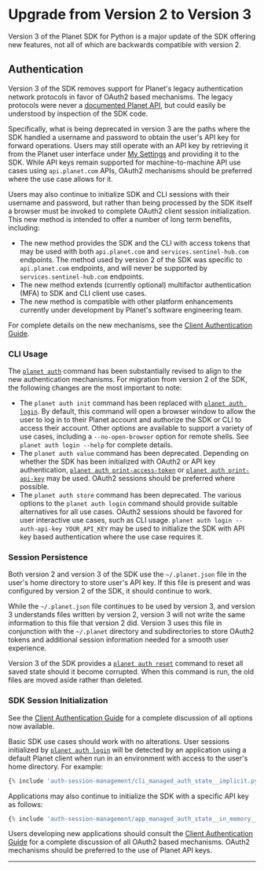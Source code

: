 # Upgrade from Version 2 to Version 3

Version 3 of the Planet SDK for Python is a major update of the SDK offering
new features, not all of which are backwards compatible with version 2.

## Authentication
Version 3 of the SDK removes support for Planet's legacy authentication network
protocols in favor of OAuth2 based mechanisms.  The legacy protocols
were never a [documented Planet API](https://docs.planet.com/develop/apis/), but could
easily be understood by inspection of the SDK code.

Specifically, what is being deprecated in version 3 are the paths where the SDK
handled a username and password to obtain the user's API key for forward
operations.  Users may still operate with an API key by retrieving it from the
Planet user interface under [My Settings](https://www.planet.com/account/#/user-settings)
and providing it to the SDK.  While API keys remain supported for machine-to-machine
API use cases using `api.planet.com` APIs, OAuth2 mechanisms should be preferred
where the use case allows for it.

Users may also continue to initialize SDK and CLI sessions with their username
and password, but rather than being processed by the SDK itself a browser must
be invoked to complete OAuth2 client session initialization.
This new method is intended to offer a number of long term benefits, including:

* The new method provides the SDK and the CLI with access tokens that may be
  used with both `api.planet.com` and `services.sentinel-hub.com` endpoints.  The method
  used by version 2 of the SDK was specific to `api.planet.com` endpoints, and
  will never be supported by `services.sentinel-hub.com` endpoints.
* The new method extends (currently optional) multifactor authentication (MFA)
  to SDK and CLI client use cases.
* The new method is compatible with other platform enhancements currently under
  development by Planet's software engineering team.

For complete details on the new mechanisms, see the [Client Authentication Guide](../python/sdk-client-auth.md).

### CLI Usage
The [`planet auth`](../../cli/cli-reference/#auth) command has been substantially
revised to align to the new authentication mechanisms.  For migration from version 2
of the SDK, the following changes are the most important to note:

* The `planet auth init` command has been replaced with [`planet auth login`](../../cli/cli-reference/#login).
  By default, this command will open a browser window to allow the user to log
  in to their Planet account and authorize the SDK or CLI to access their account.
  Other options are available to support a variety of use cases, including a
  `--no-open-browser` option for remote shells.  See `planet auth login --help`
  for complete details.
* The `planet auth value` command has been deprecated.  Depending on whether the SDK
  has been initialized with OAuth2 or API key authentication,
  [`planet auth print-access-token`](../../cli/cli-reference/#print-access-token)
  or [`planet auth print-api-key`](../../cli/cli-reference/#print-api-key) may
  be used.  OAuth2 sessions should be preferred where possible.
* The `planet auth store` command has been deprecated. The various options to the
  `planet auth login` command should provide suitable alternatives for all use cases.
  OAuth2 sessions should be favored for user interactive use cases, such as CLI usage.
  `planet auth login --auth-api-key YOUR_API_KEY` may be used to initialize the SDK
  with API key based authentication where the use case requires it.

### Session Persistence
Both version 2 and version 3 of the SDK use the `~/.planet.json` file in the user's
home directory to store user's API key.  If this file is present and was configured
by version 2 of the SDK, it should continue to work.

While the `~/.planet.json` file continues to be used by version 3, and version 3
understands files written by version 2, version 3 will not write the same information
to this file that version 2 did.  Version 3 uses this file in conjunction with the
`~/.planet` directory and subdirectories to store OAuth2 tokens and additional
session information needed for a smooth user experience.

Version 3 of the SDK provides a [`planet auth reset`](../../cli/cli-reference/#reset)
command to reset all saved state should it become corrupted.  When this command is run,
the old files are moved aside rather than deleted.

### SDK Session Initialization
See the [Client Authentication Guide](../python/sdk-client-auth.md) for a complete
discussion of all options now available.

Basic SDK use cases should work with no alterations.
User sessions initialized by [`planet auth login`](../../cli/cli-reference/#login)
will be detected by an application using a default Planet client when
run in an environment with access to the user's home directory.  For example:

```python linenums="1"
{% include 'auth-session-management/cli_managed_auth_state__implicit.py' %}
```

Applications may also continue to initialize the SDK with a specific API key as follows:
```python linenums="1"
{% include 'auth-session-management/app_managed_auth_state__in_memory__api_key.py' %}
```

Users developing new applications should consult the [Client Authentication Guide](../python/sdk-client-auth.md)
for a complete discussion of all OAuth2 based mechanisms.  OAuth2 mechanisms
should be preferred to the use of Planet API keys.

----
